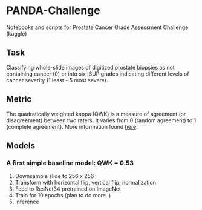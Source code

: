 # PANDA-Challenge
Notebooks and scripts for Prostate Cancer Grade Assessment Challenge (kaggle)

## Task

Classifying whole-slide images of digitized prostate biopsies as not containing cancer (0) or into six ISUP grades indicating different levels of cancer severity (1 least - 5 most severe). 

## Metric

The quadratically weighted kappa (QWK) is a measure of agreement (or disagreement) between two raters. It varies from 0 (random agreement) to 1 (complete agreement). More information found [here](https://www.kaggle.com/c/prostate-cancer-grade-assessment/overview/evaluation). 

## Models

### A first simple baseline model: QWK = 0.53
1. Downsample slide to 256 x 256
2. Transform with horizontal flip, vertical flip, normalization
3. Feed to ResNet34 pretrained on ImageNet
4. Train for 10 epochs (plan to do more..)
5. Inference 



